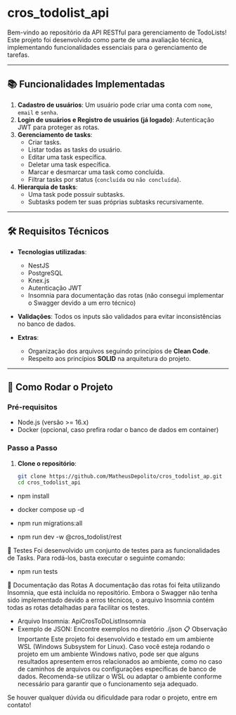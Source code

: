 # cros_todolist_api

Bem-vindo ao repositório da API RESTful para gerenciamento de TodoLists! Este projeto foi desenvolvido como parte de uma avaliação técnica, implementando funcionalidades essenciais para o gerenciamento de tarefas.

---

## 📚 Funcionalidades Implementadas

1. **Cadastro de usuários**: Um usuário pode criar uma conta com `nome`, `email` e `senha`.
2. **Login de usuários e Registro de usuários (já logado)**: Autenticação JWT para proteger as rotas.
3. **Gerenciamento de tasks**:
   - Criar tasks.
   - Listar todas as tasks do usuário.
   - Editar uma task específica.
   - Deletar uma task específica.
   - Marcar e desmarcar uma task como concluída.
   - Filtrar tasks por status (`concluída` ou `não concluída`).
4. **Hierarquia de tasks**:
   - Uma task pode possuir subtasks.
   - Subtasks podem ter suas próprias subtasks recursivamente.

---

## 🛠️ Requisitos Técnicos

- **Tecnologias utilizadas**:
  - NestJS
  - PostgreSQL
  - Knex.js
  - Autenticação JWT
  - Insomnia para documentação das rotas (não consegui implementar o Swagger devido a um erro técnico)

- **Validações**: Todos os inputs são validados para evitar inconsistências no banco de dados.

- **Extras**:
  - Organização dos arquivos seguindo princípios de **Clean Code**.
  - Respeito aos princípios **SOLID** na arquitetura do projeto.

---

## 🚀 Como Rodar o Projeto

### Pré-requisitos

- Node.js (versão >= 16.x)
- Docker (opcional, caso prefira rodar o banco de dados em container)

### Passo a Passo

1. **Clone o repositório**:
   ```bash
   git clone https://github.com/MatheusDepolito/cros_todolist_ap.git
   cd cros_todolist_api

  - npm install

  - docker compose up -d

  - npm run migrations:all

  - npm run dev -w @cros_todolist/rest

🧪 Testes
  Foi desenvolvido um conjunto de testes para as funcionalidades de Tasks. Para rodá-los, basta executar o seguinte comando:

  - npm run tests

📄 Documentação das Rotas
  A documentação das rotas foi feita utilizando Insomnia, que está incluída no repositório. Embora o Swagger não tenha sido implementado devido a erros técnicos, o arquivo Insomnia contém todas as rotas detalhadas para facilitar os testes.

 - Arquivo Insomnia: ApiCrosToDoListInsomnia
 - Exemplo de JSON: Encontre exemplos no diretório ./json
📋 Observação Importante
  Este projeto foi desenvolvido e testado em um ambiente WSL (Windows Subsystem for Linux). Caso você esteja rodando o projeto em um ambiente Windows nativo, pode ser que alguns resultados apresentem erros relacionados ao ambiente,
  como no caso de caminhos de arquivos ou configurações específicas de banco de dados. Recomenda-se utilizar o WSL ou adaptar o ambiente conforme necessário para garantir que o funcionamento seja adequado.

Se houver qualquer dúvida ou dificuldade para rodar o projeto, entre em contato!

